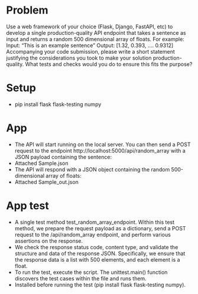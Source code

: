 # Problem
Use a web framework of your choice (Flask, Django, FastAPI, etc) to develop a single
production-quality API endpoint that takes a sentence as input and returns a random 500
dimensional array of floats. For example:
Input: “This is an example sentence”
Output: [1.32, 0.393, .... 0.9312]
Accompanying your code submission, please write a short statement justifying the
considerations you took to make your solution production-quality. What tests and checks
would you do to ensure this fits the purpose?

# Setup
- pip install flask flask-testing numpy

# App
- The API will start running on the local server. You can then send a POST request to the endpoint http://localhost:5000/api/random_array with a JSON payload containing the sentence:
- Attached Sample.json
- The API will respond with a JSON object containing the random 500-dimensional array of floats:
- Attached Sample_out.json


# App test
- A single test method test_random_array_endpoint. Within this test method, we prepare the request payload as a dictionary, send a POST request to the /api/random_array endpoint, and perform various assertions on the response.
- We check the response status code, content type, and validate the structure and data of the response JSON. Specifically, we ensure that the response data is a list with 500 elements, and each element is a float.
- To run the test, execute the script. The unittest.main() function discovers the test cases within the file and runs them.
- Installed before running the test (pip install flask flask-testing numpy).
